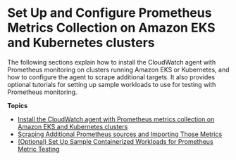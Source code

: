 # Set Up and Configure Prometheus Metrics Collection on Amazon EKS and Kubernetes clusters<a name="ContainerInsights-Prometheus-install-EKS"></a>

The following sections explain how to install the CloudWatch agent with Prometheus monitoring on clusters running Amazon EKS or Kubernetes, and how to configure the agent to scrape additional targets\. It also provides optional tutorials for setting up sample workloads to use for testing with Prometheus monitoring\.

**Topics**
+ [Install the CloudWatch agent with Prometheus metrics collection on Amazon EKS and Kubernetes clusters](ContainerInsights-Prometheus-Setup.md)
+ [Scraping Additional Prometheus sources and Importing Those Metrics](ContainerInsights-Prometheus-Setup-configure.md)
+ [\(Optional\) Set Up Sample Containerized Workloads for Prometheus Metric Testing](ContainerInsights-Prometheus-Sample-Workloads.md)